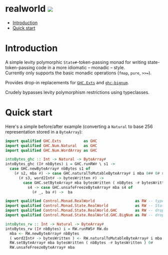 # realworld <a href="https://hackage.haskell.org/package/realworld" alt="Hackage"><img src="https://img.shields.io/hackage/v/realworld.svg" /></a>

* [Introduction](#intro)
* [Quick start](#start)

<a name="intro"></a>
# Introduction

A simple levity polymorphic `State#`-token-passing monad for writing state-token-passing code
in a more idiomatic – monadic – style.    
Currently only supports the basic monadic operations (`fmap`, `pure`, `>>=`).    

Provides drop-in replacements for [`GHC.Exts`](https://hackage.haskell.org/package/base/docs/GHC-Exts.html) and
[`ghc-bignum`](https://hackage.haskell.org/package/ghc-bignum).    

Crudely bypasses levity polymorphism restrictions using typeclasses.

<a name="start"></a>
# Quick start

Here's a simple before/after example (converting a `Natural` to base 256 representation stored in a `ByteArray`):

```haskell
import qualified GHC.Exts          as GHC
import qualified GHC.Num.Natural   as GHC
import qualified GHC.Num.WordArray as GHC

intoBytes_ghc :: Int -> Natural -> ByteArray#
intoBytes_ghc (I# nbBytes) i = GHC.runRW# \ s1 ->
  case GHC.newByteArray# nbBytes s1 of
    (# s2, mba #) -> case GHC.naturalToMutableByteArray# i mba 0## 0# s2 of
      (# s3, word2Int# -> bytesWritten #) ->
        case GHC.setByteArray# mba bytesWritten ( nbBytes -# bytesWritten ) 0# s3 of
          s4 -> case GHC.unsafeFreezeByteArray# mba s4 of
            (# _, ba #) ->  ba
```

```haskell
import qualified Control.Monad.RealWorld                  as RW -- typeclasses providing monadic operations
import qualified Control.Monad.State.RealWorld            as RW -- StateS# monad
import qualified Control.Monad.State.RealWorld.GHC        as RW -- drop-in replacement for GHC.Exts
import qualified Control.Monad.State.RealWorld.GHC.BigNum as RW -- drop-in replacement for ghc-bignum

intoBytes_rw :: Int -> Natural -> ByteArray#
intoBytes_rw (I# nbBytes) i = RW.runRWS# RW.do
  mba <- RW.newByteArray# nbBytes
  ( word2Int# -> bytesWritten ) <- RW.naturalToMutableByteArray# i mba 0## 0#
  RW.setByteArray# mba bytesWritten ( nbBytes -# bytesWritten ) 0#
  RW.unsafeFreezeByteArray# mba
```
